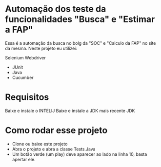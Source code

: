 # Automação dos teste da funcionalidades "Busca" e  "Estimar a FAP"
Essa é a automação da busca no bolg da "SOC" e "Calculo da FAP" no site da mesma. Neste projeto eu utilizei:

Selenium Webdriver
- JUnit
- Java
- Cucumber

# Requisitos
Baixe e instale o INTELIJ Baixe e instale a JDK mais recente JDK

# Como rodar esse projeto
- Clone ou baixe este projeto
- Abra o projeto e abra a classe Tests.Java
- Um botão verde (um play) deve aparecer ao lado na linha 10, basta apertar ele.